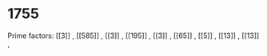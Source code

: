 # 1755

Prime factors: [[3]] , [[585]] , [[3]] , [[195]] , [[3]] , [[65]] , [[5]] , [[13]] , [[13]] , 